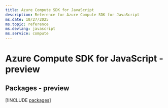 ```yaml
---
title: Azure Compute SDK for JavaScript
description: Reference for Azure Compute SDK for JavaScript
ms.date: 10/27/2025
ms.topic: reference
ms.devlang: javascript
ms.service: compute
---
```

# Azure Compute SDK for JavaScript - preview
## Packages - preview
[!INCLUDE [packages](compute-index.md)]